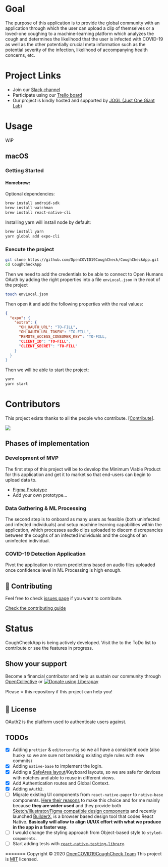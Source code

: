 # Goal

The purpose of this application is to provide the global community with an application through which the user can upload a clip of themselves or a loved-one coughing to a machine-learning platform which analyzes the cough and determines the likelihood that the user is infected with COVID-19 as well as the other potentially crucial meta information such as the potential severity of the infection, likelihood of accompanying health concerns, etc.

# Project Links

  - Join our [Slack channel](https://join.slack.com/t/open-covid19/shared_invite/zt-cbji2hte-8jdoHpJDKg80ZliPVCIjqw)
  - Participate using our [Trello board](https://trello.com/opencovid19aicoughdetectionteam)
  - Our project is kindly hosted and supported by [JOGL (Just One Giant Lab)](https://app.jogl.io/project/132)
  
# Usage

WiP
## macOS

### Getting Started

#### Homebrew:

Optional dependencies:

```bash
brew install android-sdk
brew install watchman
brew install react-native-cli
```

Installing yarn will install node by default:

```bash
brew install yarn
yarn global add expo-cli
```

### Execute the project

```bash
git clone https://github.com/OpenCOVID19CoughCheck/CoughCheckApp.git
cd CoughCheckApp
```

Then we need to add the credentials to be able to connect to Open Humans OAuth by adding the right properties into a file `envLocal.json` in the root of the project

```bash
touch envLocal.json
```

Then open it and add the following properties with the real values:

```json
{
  "expo": {
    "extra": {
      "OH_OAUTH_URL": "TO-FILL",
      "OH_OAUTH_URL_TOKEN": "TO-FILL",
      "REMOTE_ACCESS_CONSUMER_KEY": "TO-FILL,
      "CLIENT_ID": "TO-FILL",
      "CLIENT_SECRET": "TO-FILL"
    }
  }
}
```

Then we will be able to start the project:

```bash
yarn
yarn start
```

# Contributors

This project exists thanks to all the people who contribute. [[Contribute](CONTRIBUTING.md)].

<a href="https://github.com/OpenCOVID19CoughCheck/coughcheckapp/graphs/contributors"><img src="https://opencollective.com/coughcheckapp/contributors.svg?width=890&button=false" /></a>

## Phases of implementation

### Development of MVP

The first step of this project will be to develop the Minimum Viable Product for this application and get it to market so that end-users can begin to upload data to.

  - [Figma Prototype](https://www.figma.com/file/OTTJjNQSbzJ7d9qCyLOZ9h/OpenCOVID19?node-id=0%3A1)
  - Add your own prototype...

### Data Gathering & ML Processing


The second step is to onboard as many users as feasible (both uninfected and infected individuals) and setup machine learning capabilities within the application, which processes audio clips uploaded to discern discrepancies between the coughs of an infected individuals and the coughs of an uninfected individual.

### COVID-19 Detection Application

Pivot the application to return predictions based on audio files uploaded once confidence level in ML Processing is high enough.

## 🤝 Contributing

Feel free to check [issues page](https://github.com/OpenCOVID19CoughCheck/CoughCheckApp/issues) if you want to contribute.

[Check the contributing guide](./CONTRIBUTING.md)

# Status

CoughCheckApp is being actively developed. Visit the to the ToDo list to contribute or see the features in progress.

## Show your support

Become a financial contributor and help us sustain our community through [OpenCollective](https://opencollective.com/coughcheckapp/contribute) or <a href="https://liberapay.com/OpenCOVID19CoughCheck/donate">
  <img alt="Donate using Liberapay" src="https://liberapay.com/assets/widgets/donate.svg">
</a>

Please ⭐️ this repository if this project can help you!

## 📝 License


OAuth2 is the platform used to authenticate users against.

## TODOs

- [x] Adding `prettier` & `editorconfig` so we all have a consistent code (also husky so we are sure not breaking existing style rules with new commits)
- [x] Adding `native-base` to implement the login.
- [x] Adding a [SafeArea layout](https://reactnavigation.org/docs/handling-safe-area/)/Keyboard layouts, so we are safe for devices with notches and able to reuse in different views.
- [x] Add Authentication routes and Global Context.
- [x] Adding `oAuth2`.
- [ ] Migrate existing UI components from `react-native-paper` to `native-base` components. [Here their reasons](https://github.com/GeekyAnts/NativeBase#2-why-nativebase) to make this choice and for me mainly because **they are wider used** and they provide both [Sketch/Illustrator/Figma compatible design components](https://nativebase.io/sketch-template) and recently launched [BuilderX](https://builderx.io/), is a browser based design tool that codes React Native. **Basically will allow to align UI/UX effort with what we produce in the app in a faster way**.
- [ ] I would change the styling approach from Object-based style to `styled-components`.
- [ ] Start adding tests with [`react-native-testing-library`](https://callstack.github.io/react-native-testing-library/docs/getting-started).

=======
Copyright © 2020 [OpenCOVID19CoughCheck Team](https://github.com/OpenCOVID19CoughCheck)
This project is [MIT](https://github.com/OpenCOVID19CoughCheck/CoughCheckApp/blob/master/LICENSE) licensed.

